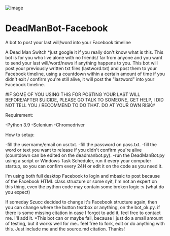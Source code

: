 
![image](https://user-images.githubusercontent.com/72824435/170285177-ebffed42-12a5-419d-b3ee-c6a09b21d966.png)

# DeadManBot-Facebook

A bot to post your last will/word into your Facebook timeline

A Dead Man Switch *just google it if you really don't know what is this.
This bot is for you who live alone with no friends/ far from anyone and you want to send your last will/word/news if anything happens to you.
This bot will post your previously written txt files (lastword.txt) and post them to your Facebook timeline, using a countdown within a certain amount of time if you didn't exit / confirm you're still alive, it will post the "lastword" into your Facebook timeline.

#IF SOME OF YOU USING THIS FOR POSTING YOUR LAST WILL BEFORE/AFTER $UICIDE, PLEASE GO TALK TO SOMEONE, GET HELP, I DID NOT TELL YOU / RECOMMEND TO DO THAT. DO AT YOUR OWN RISK#

Requirement:

-Python 3.9
-Selenium
-Chromedriver

How to setup:

-fill the username/email on usr.txt.
-fill the password on pass.txt.
-fill the word or text you want to release if you didn't confirm you're alive (countdown can be edited on the deadmanbot.py).
-run the DeadManBot.py using a script or Windows Task Scheduler, run it every your computer startup, so you can confirm every 24H or edit it on the code as you need it.

I'm using both full desktop Facebook to login and mbasic to post because of the Facebook HTML class structure or some syit, 
I'm not an expert on this thing, even the python code may contain some broken logic :v (what do you expect)

If someday Szucc decided to change it's Facebook structure again, then you can change where the button textbox or anything, on the bot_ok.py.
if there is some missing citation in case I forgot to add it, feel free to contact me. I'll add it.
*This bot can or maybe fail, because I just do a small amount of testing, but it works well for me.. 
feel free to fork, edit or do anything with this. Just include me and the source.md citation. Thanks!

